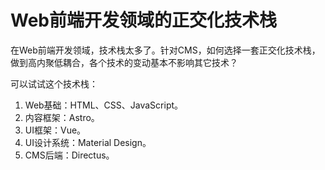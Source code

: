 # Web前端开发领域的正交化技术栈

在Web前端开发领域，技术栈太多了。针对CMS，如何选择一套正交化技术栈，做到高内聚低耦合，各个技术的变动基本不影响其它技术？

可以试试这个技术栈：

1. Web基础：HTML、CSS、JavaScript。
2. 内容框架：Astro。
3. UI框架：Vue。
4. UI设计系统：Material Design。
5. CMS后端：Directus。

